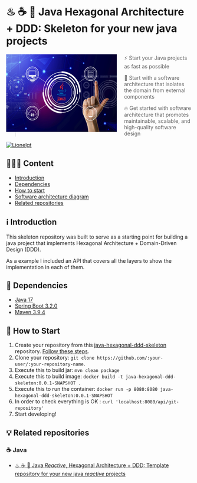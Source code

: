 # ♨ ☕ 🚀 Java Hexagonal Architecture + DDD:  Skeleton for your new java projects

<img src="https://raw.githubusercontent.com/lionelgt/java-hexagonal-ddd-skeleton/main/docs/img/java-enterprise-solutions.jpg" align="left" width="300px" height="210px"/>
<img align="left" width="0" height="210px" hspace="10"/>

> ⚡ Start your Java projects as fast as possible

> 🎯 Start with a software architecture that isolates the domain from external components

> 🔥 Get started with software architecture that promotes maintainable, scalable, and high-quality software design

[![Lionelgt](https://img.shields.io/badge/Lionel_gt-LinkedIn-blue.svg)](https://www.linkedin.com/in/lionelgt/)

## 👨🏼‍💻️️ Content
- [Introduction](#-introduction)
- [Dependencies](#-dependencies)
- [How to start](#-how-to-start)
- [Software architecture diagram](https://github.com/lionelgt/java-hexagonal-ddd-skeleton/blob/main/docs/software-architecture-diagram.md)
- [Related repositories](#-related-repositories)

## ℹ️️ Introduction

This skeleton repository was built to serve as a starting point for building a java project that implements Hexagonal Architecture + Domain-Driven Design (DDD).

As a example I included an API that covers all the layers to show the implementation in each of them.

## 🔧️ Dependencies

 - [Java 17](https://www.oracle.com/java/technologies/downloads/#java17)
 - [Spring Boot 3.2.0](https://spring.io/projects/spring-boot#overview)
 - [Maven 3.9.4](https://maven.apache.org/docs/3.9.4/release-notes.html)

## 🚀 How to Start
1. Create your repository from this [java-hexagonal-ddd-skeleton](https://github.com/lionelgt/java-hexagonal-ddd-skeleton) repository. [Follow these steps](https://docs.github.com/en/repositories/creating-and-managing-repositories/creating-a-repository-from-a-template). 
2. Clone your repository: `git clone https://github.com/:your-user/:your-repository-name`. 
3. Execute this to build jar:  `mvn clean package`
4. Execute this to build image: `docker build -t java-hexagonal-ddd-skeleton:0.0.1-SNAPSHOT .`
5. Execute this to run the container: `docker run -p 8080:8080 java-hexagonal-ddd-skeleton:0.0.1-SNAPSHOT`
6. In order to check everything is OK : `curl 'localhost:8080/api/git-repository'`
7. Start developing!

## 💡 Related repositories

### ☕ Java

- [♨ ☕ 🚀 Java *Reactive*, Hexagonal Architecture + DDD: Template repository for your new java *reactive* projects](https://github.com/lionelgt/java-hexagonal-ddd-reactive-skeleton)
